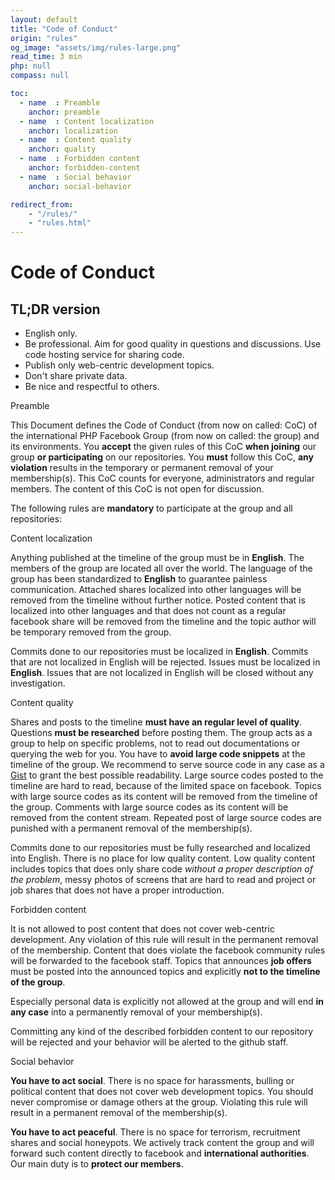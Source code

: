 ```yaml
---
layout: default
title: "Code of Conduct"
origin: "rules"
og_image: "assets/img/rules-large.png"
read_time: 3 min
php: null
compass: null

toc:
  - name  : Preamble
    anchor: preamble
  - name  : Content localization
    anchor: localization
  - name  : Content quality
    anchor: quality
  - name  : Forbidden content
    anchor: forbidden-content
  - name  : Social behavior
    anchor: social-behavior

redirect_from:
    - "/rules/"
    - "rules.html"
---
```


# Code of Conduct

## TL;DR version

* English only.
* Be professional. Aim for good quality in questions and discussions. Use code hosting service for sharing code.
* Publish only web-centric development topics.
* Don't share private data.
* Be nice and respectful to others.

<ui-ribbon color="grey" id="preamble">Preamble</ui-ribbon>

This Document defines the Code of Conduct (from now on called: CoC) of the
international PHP Facebook Group (from now on called: the group) and its environments.
You **accept** the given rules of this CoC **when joining** our group **or participating** on our repositories.
You **must** follow this CoC, **any violation** results in the temporary or permanent removal of your membership(s).
This CoC counts for everyone, administrators and regular members. The content of this CoC is not open for discussion.

The following rules are **mandatory** to participate at the group and all repositories:

<ui-ribbon id="localization">Content localization</ui-ribbon>

Anything published at the timeline of the group must be in **English**. The members of the group are located all over
the world. The language of the group has been standardized to **English** to guarantee painless communication. Attached
shares localized into other languages will be removed from the timeline without further notice. Posted content that is
localized into other languages and that does not count as a regular facebook share will be removed from the timeline and
the topic author will be temporary removed from the group.

Commits done to our repositories must be localized in **English**. Commits that are not localized in English will be rejected.
Issues must be localized in **English**. Issues that are not localized in English will be closed without any investigation.

<ui-ribbon id="quality">Content quality</ui-ribbon>

Shares and posts to the timeline **must have an regular level of quality**. Questions **must be researched** before posting them.
The group acts as a group to help on specific problems, not to read out documentations or querying the web for you. You
have to **avoid large code snippets** at the timeline of the group. We recommend to serve source code in any case as a
[Gist](https://gist.github.com) to grant the best possible readability. Large source codes posted to the timeline are
hard to read, because of the limited space on facebook. Topics with large source codes as its content will be removed from
the timeline of the group. Comments with large source codes as its content will be removed from the content stream. Repeated
post of large source codes are punished with a permanent removal of the membership(s).

Commits done to our repositories must be fully researched and localized into English. There is no place for low quality content. Low quality content includes topics that does only share code *without a proper description of the problem*, messy photos of screens that are hard to read and project or job shares that does not have a proper introduction.

<ui-ribbon id="forbidden-content">Forbidden content</ui-ribbon>

It is not allowed to post content that does not cover web-centric development. Any violation of this rule will result in
the permanent removal of the membership. Content that does violate the facebook community rules will be forwarded to the
facebook staff. Topics that announces **job offers** must be posted into the announced topics and explicitly **not to the timeline of the group**.

Especially personal data is explicitly not allowed at the group and will end **in any case** into a permanently removal of your membership(s).

Committing any kind of the described forbidden content to our repository will be rejected and your behavior will be alerted to the github staff.

<ui-ribbon id="social-behavior">Social behavior</ui-ribbon>

**You have to act social**. There is no space for harassments, bulling or political content that does not cover web development topics.
You should never compromise or damage others at the group. Violating this rule will result in a permanent removal of the membership(s).

**You have to act peaceful**. There is no space for terrorism, recruitment shares and social honeypots. We actively track content the group and will forward such content directly to facebook and **international authorities**. Our main duty is to **protect our members**.

